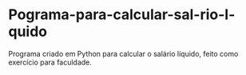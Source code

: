# Pograma-para-calcular-sal-rio-l-quido
Programa criado em Python para calcular o salário líquido, feito como exercício para faculdade.
